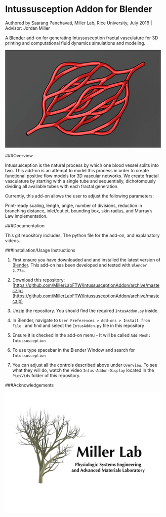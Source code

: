 # Intussusception Addon for Blender

Authored by Saarang Panchavati, Miller Lab, Rice University, July 2016 | Advisor: Jordan Miller

A [Blender](http://www.blender.org) add-on for generating Intussusception fractal vasculature for 3D printing and computational fluid dynamics simulations and modeling.

![MillerLab logo](Intussusception.png)


###Overview

Intussusception is the natural process by which one blood vessel splits into two.  This add-on is an attempt to model this process in order to create functional positive flow models for 3D vascular networks. We create fractal vasculature by starting with a single tube and sequentially, dichotomously dividing all available tubes with each fractal generation. 

Currently, this add-on allows the user to adjust the following parameters: 

Print-ready scaling, length, angle, number of divisions, reduction in branching distance, inlet/outlet, bounding box, skin radius, and Murray’s Law implementation. 

###Documentation 

This git repository includes: The python file for the add-on, and explanatory videos. 

###Installation/Usage Instructions

1. First ensure you have downloaded and and installed the latest version of [Blender](http://www.blender.org). This add-on has been developed and tested with `Blender 2.77a`.

1. Download this repository: [https://github.com/MillerLabFTW/IntussusceptionAddon/archive/master.zip](https://github.com/MillerLabFTW/IntussusceptionAddon/archive/master.zip)

1. Unzip the repository. You should find the required `IntusAddon.py` inside.

1. In Blender, navigate to `User Preferences > Add-ons > Install from File ` and find and select the `IntusAddon.py` file in this repository

1. Ensure it is checked in the add-on menu - It will be called `Add Mesh: Intussusception`

1. To use type spacebar in the Blender Window and search for `Intussusception`

1. You can adjust all the controls described above under `Overview`. To see what they will do, watch the video `Intus-Addon-Display` located in the `PicsVids` folder of this repository.


###Acknowledgements


![MillerLab logo](MillerLab_logo.jpg)
